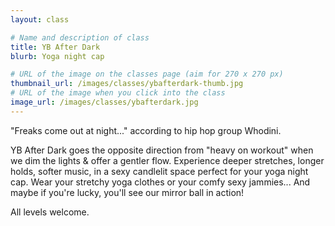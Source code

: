```yaml
---
layout: class

# Name and description of class
title: YB After Dark
blurb: Yoga night cap

# URL of the image on the classes page (aim for 270 x 270 px)
thumbnail_url: /images/classes/ybafterdark-thumb.jpg
# URL of the image when you click into the class
image_url: /images/classes/ybafterdark.jpg
---
```


"Freaks come out at night..." according to hip hop group Whodini.

YB After Dark goes the opposite direction from "heavy on workout" when we dim the lights & offer a gentler flow. Experience deeper stretches, longer holds, softer music, in a sexy candlelit space perfect for your yoga night cap. Wear your stretchy yoga clothes or your comfy sexy jammies... And maybe if you're lucky, you'll see our mirror ball in action!

All levels welcome. 
